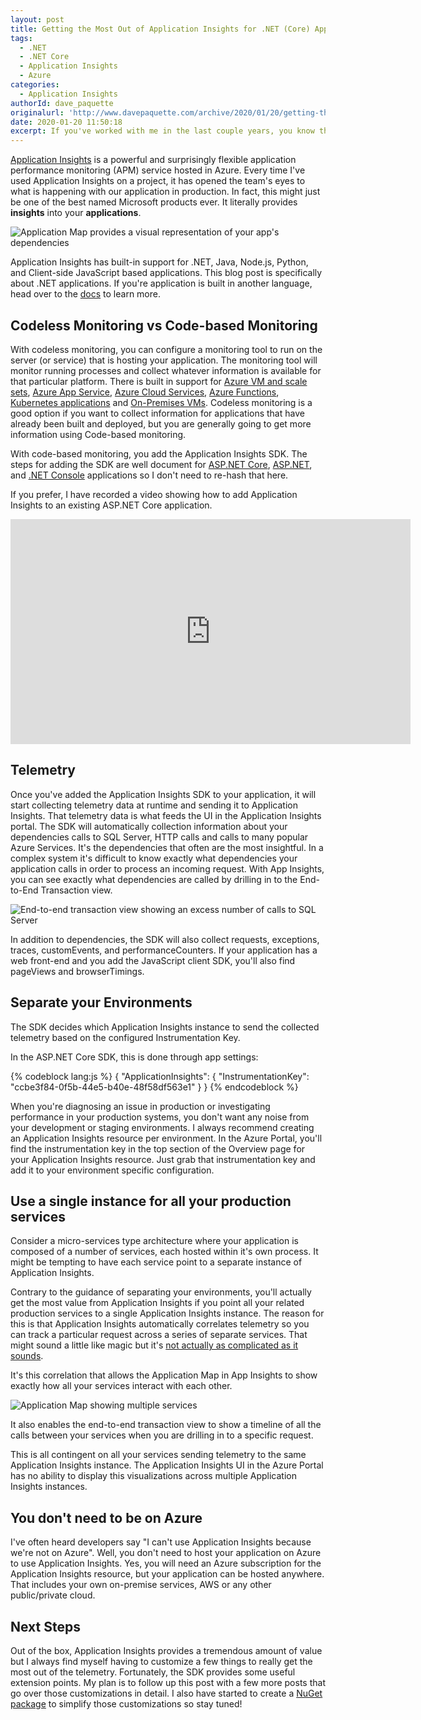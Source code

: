 ```yaml
---
layout: post
title: Getting the Most Out of Application Insights for .NET (Core) Apps
tags:
  - .NET
  - .NET Core
  - Application Insights
  - Azure
categories:
  - Application Insights
authorId: dave_paquette
originalurl: 'http://www.davepaquette.com/archive/2020/01/20/getting-the-most-out-of-application-insights-for-net-core-apps.aspx'
date: 2020-01-20 11:50:18
excerpt: If you've worked with me in the last couple years, you know that I've fallen in love with Application Insights.  This is the first in a series of posts designed to help you get the most out of Application Insights for .NET Core applications.
---
```

[Application Insights](https://docs.microsoft.com/azure/azure-monitor/app/app-insights-overview) is a powerful and surprisingly flexible application performance monitoring (APM) service hosted in Azure. Every time I've used Application Insights on a project, it has opened the team's eyes to what is happening with our application in production. In fact, this might just be one of the best named Microsoft products ever. It literally provides **insights** into your **applications**.

![Application Map provides a visual representation of your app's dependencies ](https://www.davepaquette.com/images/app_insights/example_application_map.png)

Application Insights has built-in support for .NET, Java, Node.js, Python, and Client-side JavaScript based applications. This blog post is specifically about .NET applications. If you're application is built in another language, head over to the [docs](https://docs.microsoft.com/azure/azure-monitor/app/app-insights-overview) to learn more. 

## Codeless Monitoring vs Code-based Monitoring
With codeless monitoring, you can configure a monitoring tool to run on the server (or service) that is hosting your application. The monitoring tool will monitor running processes and collect whatever information is available for that particular platform. There is built in support for [Azure VM and scale sets](https://docs.microsoft.com/en-us/azure/azure-monitor/app/azure-vm-vmss-apps), [Azure App Service](https://docs.microsoft.com/en-us/azure/azure-monitor/app/azure-web-apps), [Azure Cloud Services](https://docs.microsoft.com/en-us/azure/azure-monitor/app/cloudservices), [Azure Functions](https://docs.microsoft.com/en-us/azure/azure-functions/functions-monitoring), [Kubernetes applications](https://docs.microsoft.com/en-us/azure/azure-monitor/app/monitor-performance-live-website-now) and [On-Premises VMs](https://docs.microsoft.com/en-us/azure/azure-monitor/app/status-monitor-v2-overview). Codeless monitoring is a good option if you want to collect information for applications that have already been built and deployed, but you are generally going to get more information using Code-based monitoring.

With code-based monitoring, you add the Application Insights SDK. The steps for adding the SDK are well document for [ASP.NET Core](https://docs.microsoft.com/en-us/azure/azure-monitor/app/asp-net-core), [ASP.NET](https://docs.microsoft.com/en-us/azure/azure-monitor/app/asp-net), and [.NET Console](https://docs.microsoft.com/en-us/azure/azure-monitor/app/console) applications so I don't need to re-hash that here.

If you prefer, I have recorded a video showing how to add Application Insights to an existing ASP.NET Core application.
<iframe width="640" height="360" src="https://www.youtube.com/embed/C4G1rRgY9OI" frameborder="0" allow="accelerometer; autoplay; encrypted-media; gyroscope; picture-in-picture" allowfullscreen></iframe>

## Telemetry
Once you've added the Application Insights SDK to your application, it will start collecting telemetry data at runtime and sending it to Application Insights. That telemetry data is what feeds the UI in the Application Insights portal. The SDK will automatically collection information about your dependencies calls to SQL Server, HTTP calls and calls to many popular Azure Services. It's the dependencies that often are the most insightful. In a complex system it's difficult to know exactly what dependencies your application calls in order to process an incoming request. With App Insights, you can see exactly what dependencies are called by drilling in to the End-to-End Transaction view.

![End-to-end transaction view showing an excess number of calls to SQL Server](https://www.davepaquette.com/images/app_insights/end-to-end-transaction-view.png)

In addition to dependencies, the SDK will also collect requests, exceptions, traces, customEvents, and performanceCounters. If your application has a web front-end and you add the JavaScript client SDK, you'll also find pageViews and browserTimings. 

## Separate your Environments
The SDK decides which Application Insights instance to send the collected telemetry based on the configured Instrumentation Key.

In the ASP.NET Core SDK, this is done through app settings:

{% codeblock lang:js %}
{
  "ApplicationInsights": {
    "InstrumentationKey": "ccbe3f84-0f5b-44e5-b40e-48f58df563e1"
  }
}
{% endcodeblock %}

When you're diagnosing an issue in production or investigating performance in your production systems, you don't want any noise from your development or staging environments. I always recommend creating an Application Insights resource per environment. In the Azure Portal, you'll find the instrumentation key in the top section of the Overview page for your Application Insights resource. Just grab that instrumentation key and add it to your environment specific configuration.

## Use a single instance for all your production services
Consider a micro-services type architecture where your application is composed of a number of services, each hosted within it's own process. It might be tempting to have each service point to a separate instance of Application Insights.

Contrary to the guidance of separating your environments, you'll actually get the most value from Application Insights if you point all your related production services to a single Application Insights instance. The reason for this is that Application Insights automatically correlates telemetry so you can track a particular request across a series of separate services. That might sound a little like magic but it's [not actually as complicated as it sounds](https://docs.microsoft.com/en-us/azure/azure-monitor/app/correlation).

It's this correlation that allows the Application Map in App Insights to show exactly how all your services interact with each other.

![Application Map showing multiple services ](https://www.davepaquette.com/images/app_insights/detailed_application_map.png)

It also enables the end-to-end transaction view to show a timeline of all the calls between your services when you are drilling in to a specific request.  

This is all contingent on all your services sending telemetry to the same Application Insights instance. The Application Insights UI in the Azure Portal has no ability to display this visualizations across multiple Application Insights instances. 

## You don't need to be on Azure
I've often heard developers say "I can't use Application Insights because we're not on Azure". Well, you don't need to host your application on Azure to use Application Insights. Yes, you will need an Azure subscription for the Application Insights resource, but your application can be hosted anywhere. That includes your own on-premise services, AWS or any other public/private cloud.

## Next Steps
Out of the box, Application Insights provides a tremendous amount of value but I always find myself having to customize a few things to really get the most out of the telemetry. Fortunately, the SDK provides some useful extension points. My plan is to follow up this post with a few more posts that go over those customizations in detail. I also have started to create a [NuGet package](https://github.com/AspNetMonsters/ApplicationInsights) to simplify those customizations so stay tuned!


